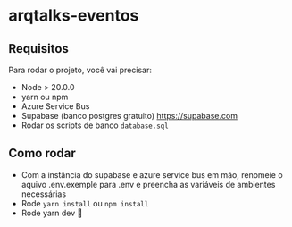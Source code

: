 # arqtalks-eventos


## Requisitos

Para rodar o projeto, você vai precisar:

- Node > 20.0.0
- yarn ou npm
- Azure Service Bus
- Supabase (banco postgres gratuito) https://supabase.com
- Rodar os scripts de banco `database.sql`


## Como rodar

- Com a instância do supabase e azure service bus em mão, renomeie o aquivo .env.exemple para .env e preencha as variáveis de ambientes necessárias
- Rode `yarn install` ou `npm install`
- Rode yarn dev 🎉

